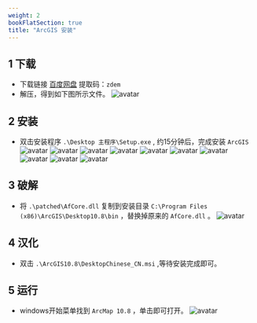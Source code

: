```yaml
---
weight: 2
bookFlatSection: true
title: "ArcGIS 安装"
---
```


## 1 下载
- 下载链接 [百度网盘](https://pan.baidu.com/s/1Z3BblT2wQYlHv17lza0r7Q?pwd=zdem) 提取码：`zdem` 
- 解压，得到如下图所示文件。
	![avatar](01.PNG)

## 2 安装
- 双击安装程序 `.\Desktop 主程序\Setup.exe` , 约15分钟后，完成安装 `ArcGIS`
	![avatar](02.png)
	![avatar](03.png)
	![avatar](04.png)
	![avatar](05.png)
	![avatar](06.png)
	![avatar](07.png)
	![avatar](08.png)
	![avatar](09.png)
	![avatar](10.png)
	![avatar](11.png)
 
## 3 破解  
- 将 `.\patched\AfCore.dll` 复制到安装目录 `C:\Program Files (x86)\ArcGIS\Desktop10.8\bin` ，替换掉原来的 `AfCore.dll` 。
	![avatar](12.png)
    
## 4 汉化
- 双击 `.\ArcGIS10.8\DesktopChinese_CN.msi` ,等待安装完成即可。

## 5 运行

- windows开始菜单找到 `ArcMap 10.8` ，单击即可打开。 
   ![avatar](13.png)

